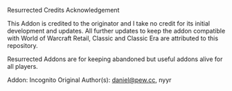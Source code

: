 Resurrected Credits Acknowledgement

This Addon is credited to the originator and I take no credit for its initial development and updates.
All further updates to keep the addon compatible with World of Warcraft Retail, Classic and Classic Era are attributed to this repository.

Resurrected Addons are for keeping abandoned but useful addons alive for all players.

Addon: Incognito
Original Author(s): daniel@pew.cc, nyyr
